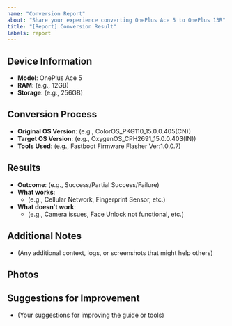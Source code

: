 ```yaml
---
name: "Conversion Report"
about: "Share your experience converting OnePlus Ace 5 to OnePlus 13R"
title: "[Report] Conversion Result"
labels: report
---
```


## Device Information
- **Model**: OnePlus Ace 5
- **RAM**: (e.g., 12GB)
- **Storage**: (e.g., 256GB)

## Conversion Process
- **Original OS Version**: (e.g., ColorOS_PKG110_15.0.0.405(CN))
- **Target OS Version**: (e.g., OxygenOS_CPH2691_15.0.0.403(IN))
- **Tools Used**: (e.g., Fastboot Firmware Flasher Ver:1.0.0.7)

## Results
- **Outcome**: (e.g., Success/Partial Success/Failure)
- **What works**:
  - (e.g., Cellular Network, Fingerprint Sensor, etc.)
- **What doesn't work**:
  - (e.g., Camera issues, Face Unlock not functional, etc.)

## Additional Notes
- (Any additional context, logs, or screenshots that might help others)

## Photos

## Suggestions for Improvement
- (Your suggestions for improving the guide or tools)
